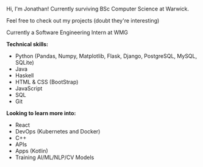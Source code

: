 Hi, I'm Jonathan! Currently surviving BSc Computer Science at Warwick.

Feel free to check out my projects (doubt they're interesting)

Currently a Software Engineering Intern at WMG

**Technical skills:** 
- Python (Pandas, Numpy, Matplotlib, Flask, Django, PostgreSQL, MySQL, SQLite)
- Java
- Haskell
- HTML & CSS (BootStrap)
- JavaScript
- SQL
- Git

**Looking to learn more into:**
- React
- DevOps (Kubernetes and Docker)
- C++
- APIs
- Apps (Kotlin)
- Training AI/ML/NLP/CV Models


<!---
JonathanLu2005/JonathanLu2005 is a ✨ special ✨ repository because its `README.md` (this file) appears on your GitHub profile.
You can click the Preview link to take a look at your changes.
--->
